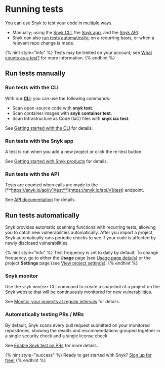 # Running tests

You can use Snyk to test your code in multiple ways.

* Manually; using the [Snyk CLI](running-tests.md), the [Snyk app](running-tests.md), and the [Snyk API](running-tests.md).
* Snyk can also [run tests automatically](running-tests.md); on a recurring basis, or when a relevant repo change is made.

{% hint style="info" %}
Tests may be limited on your account; see [What counts as a test?](https://support.snyk.io/hc/en-us/articles/360000925418-What-counts-as-a-test-) for more information.
{% endhint %}

## Run tests manually

### Run tests with the CLI

With our [**CLI**](https://snyk.io/docs/using-snyk): you can use the following commands:

* Scan open-source code with **snyk test**.
* Scan container images with **snyk container test**.
* Scan Infrastructure as Code \(IaC\) files with **snyk iac test**.

See [Getting started with the CLI](snyk-cli/guides-for-our-cli/getting-started-with-the-cli/) for details.

### Run tests with the Snyk app

A test is run when you add a new project or click the re-test button.

See [Getting started with Snyk products](../../getting-started/getting-started-snyk-products/) for details.

### Run tests with the API

Tests are counted when calls are made to the [**https://snyk.io/api/v1/test**](https://snyk.io/api/v1/test) endpoint.

See [API documentation](https://github.com/snyk/user-docs/tree/54e0dec0fe0e081d49f34119a9018499ad5c9e96/introducing-snyk/snyks-core-concepts/running-tests/README.md) for details.

## Run tests automatically

Snyk provides automatic scanning functions with recurring tests, allowing you to catch new vulnerabilities automatically. After you import a project, Snyk automatically runs periodic checks to see if your code is affected by newly disclosed vulnerabilities.

{% hint style="info" %}
Test frequency is set to daily by default. To change frequency, go to either the **Usage** page \(see [Usage page details](user-and-group-management/managing-settings/usage-page-details/)\) or the project **Settings** page \(see [View project settings](getting-started/introduction-to-snyk-projects/view-project-settings)\).
{% endhint %}

### Snyk monitor

Use the `snyk monitor` CLI command to create a snapshot of a project on the Snyk website that will be continuously monitored for new vulnerabilities.

See [Monitor your projects at regular intervals](snyk-cli/secure-your-projects-in-the-long-term/monitor-your-projects-at-regular-intervals/) for details.

### Automatically testing PRs / MRs

By default, Snyk scans every pull request submitted on your monitored repositories, showing the results and recommendations grouped together in a single security check and a single license check.

See [Enable Snyk test on PRs](getting-started/snyk-billing-plan-onboarding/snyk-scm-integration-good-practices/) for more details.

{% hint style="success" %}
Ready to get started with Snyk? [Sign up for free!](https://snyk.io/login?cta=sign-up&loc=footer&page=support_docs_page)
{% endhint %}

